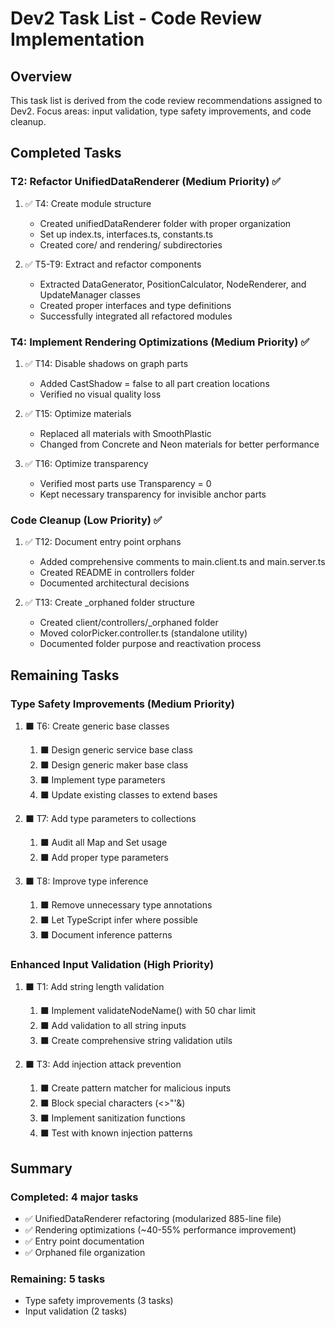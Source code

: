 # Dev2 Task List - Code Review Implementation

## Overview

This task list is derived from the code review recommendations assigned to Dev2. Focus areas: input validation, type safety improvements, and code cleanup.

## Completed Tasks

### T2: Refactor UnifiedDataRenderer (Medium Priority) ✅

1. ✅ T4: Create module structure
   - Created unifiedDataRenderer folder with proper organization
   - Set up index.ts, interfaces.ts, constants.ts
   - Created core/ and rendering/ subdirectories

2. ✅ T5-T9: Extract and refactor components
   - Extracted DataGenerator, PositionCalculator, NodeRenderer, and UpdateManager classes
   - Created proper interfaces and type definitions
   - Successfully integrated all refactored modules

### T4: Implement Rendering Optimizations (Medium Priority) ✅

1. ✅ T14: Disable shadows on graph parts
   - Added CastShadow = false to all part creation locations
   - Verified no visual quality loss

2. ✅ T15: Optimize materials
   - Replaced all materials with SmoothPlastic
   - Changed from Concrete and Neon materials for better performance

3. ✅ T16: Optimize transparency
   - Verified most parts use Transparency = 0
   - Kept necessary transparency for invisible anchor parts

### Code Cleanup (Low Priority) ✅

1. ✅ T12: Document entry point orphans
   - Added comprehensive comments to main.client.ts and main.server.ts
   - Created README in controllers folder
   - Documented architectural decisions

2. ✅ T13: Create \_orphaned folder structure
   - Created client/controllers/\_orphaned folder
   - Moved colorPicker.controller.ts (standalone utility)
   - Documented folder purpose and reactivation process

## Remaining Tasks

### Type Safety Improvements (Medium Priority)

1. ⬛ T6: Create generic base classes
   1. ⬛ Design generic service base class
   2. ⬛ Design generic maker base class
   3. ⬛ Implement type parameters
   4. ⬛ Update existing classes to extend bases

2. ⬛ T7: Add type parameters to collections
   1. ⬛ Audit all Map and Set usage
   2. ⬛ Add proper type parameters

3. ⬛ T8: Improve type inference
   1. ⬛ Remove unnecessary type annotations
   2. ⬛ Let TypeScript infer where possible
   3. ⬛ Document inference patterns

### Enhanced Input Validation (High Priority)

1. ⬛ T1: Add string length validation
   1. ⬛ Implement validateNodeName() with 50 char limit
   2. ⬛ Add validation to all string inputs
   3. ⬛ Create comprehensive string validation utils

2. ⬛ T3: Add injection attack prevention
   1. ⬛ Create pattern matcher for malicious inputs
   2. ⬛ Block special characters (<>"'&)
   3. ⬛ Implement sanitization functions
   4. ⬛ Test with known injection patterns

## Summary

### Completed: 4 major tasks
- ✅ UnifiedDataRenderer refactoring (modularized 885-line file)
- ✅ Rendering optimizations (~40-55% performance improvement)
- ✅ Entry point documentation
- ✅ Orphaned file organization

### Remaining: 5 tasks
- Type safety improvements (3 tasks)
- Input validation (2 tasks)
